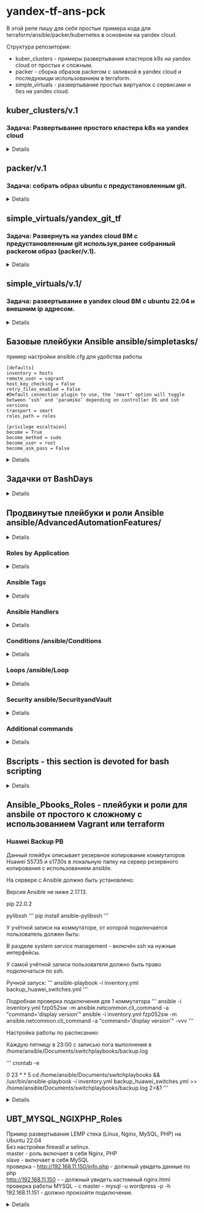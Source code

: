 # yandex-tf-ans-pck
В этой репе пишу для себя простые примера кода для terraform/ansible/packer/kubernetes в основном на yandex cloud.

Структура репозитория:
* kuber_clusters - примеры развертывания кластеров k8s на yandex cloud от простых к сложным.
* packer - сборка образов packerом с заливкой в yandex cloud  и последуюищм использованием в terraform.
* simple_virtuals - развертывание простых виртуалок с сервисами и без на yandex cloud.

## kuber_clusters/v.1
### Задача: Развертывание простого кластера k8s на yandex cloud

<details>

```
terraform {
  required_providers {
    yandex = {
      source  = "yandex-cloud/yandex"
      version = "0.60.0"
    }
  }
}

provider "yandex" {
  service_account_key_file = var.service_account_key_file
  cloud_id                 = var.cloud_id
  folder_id                = var.folder_id
  zone                     = var.zone
}

resource "yandex_kubernetes_cluster" "k8s-cluster" {
  name       = "k8s-cluster"
  network_id = var.network_id

  master {
    version = "1.21"
    zonal {
      zone      = var.zone
      subnet_id = var.subnet_id
    }
    public_ip = true
  }

  service_account_id      = var.service_account_id
  node_service_account_id = var.service_account_id

  release_channel         = "RAPID"
  network_policy_provider = "CALICO"
}

resource "yandex_kubernetes_node_group" "k8s-node" {
  cluster_id = yandex_kubernetes_cluster.k8s-cluster.id
  version    = "1.21"
  name       = "k8s-node"

  instance_template {

    resources {
      cores  = var.cores
      memory = var.memory
    }

    network_interface {
      subnet_ids = ["e9bc19cu3vl8fknf5mn6"]
      nat        = true
    }


    boot_disk {
      type = "network-ssd"
      size = var.size
    }

    metadata = {
      ssh-keys = "ubuntu:${file("~/.ssh/id_rsa.pub")}"
    }
  }

  scale_policy {
    #Ключ fixed_scale определяет группу ВМ фиксированного размера. Размер группы определяется в ключе size
    fixed_scale {
      size = 2
    }
  }
}
```

</details>

## packer/v.1
### Задача: собрать образ ubuntu с предустановленным git.

<details>
Получим данные для нашего YC:

```
yc config list
```

Создаём сервисный аккаунт, назначаем ему права

```
$ SVC_ACCT="<придумайте имя>"
$ FOLDER_ID="<замените на собственный>"
$ yc iam service-account create --name $SVC_ACCT --folder-id $FOLDER_ID
```
```
$ SVC_ACCT="<придумайте имя>"
$ FOLDER_ID="<замените на собственный>"
$ yc iam service-account create --name $SVC_ACCT --folder-id $FOLDER_ID
```

Создаём IAM key для данного аккаунта и экспортируев в файл (является секретом не постим наружу!)

```
$ yc iam key create --service-account-id $ACCT_ID --output <вставьте свой путь>/key.json
```


**Создание файла-шаблона Packer**
Создаем builders и provisioners

```
{
    "builders": [
        {
            "type": "yandex",
            "service_account_key_file": "{{user `key`}}",
            "folder_id": "b1gl9g5f46b3fv1g4ac1",
            "source_image_family": "ubuntu-2204-lts",
            "image_name": "git-base-{{timestamp}}",
            "image_family": "git-base",
            "ssh_username": "ubuntu",
            "platform_id": "standard-v1",
	    "use_ipv4_nat": "true"
        }
    ],
    "provisioners": [
        {
            "type": "shell",
            "script": "scripts/gitinst.sh",
            "execute_command": "sudo {{.Path}}"
        }
    ]
}
```

Разбор файл-шаблона:
* Builders - секция, отвечающая за то, на какой платформе и с какими параметрами мы будем делать ВМ, которую впоследствии сохраним как образ.
* type - тип билдера - то, на какой платформе мы создаём образ.
* folder_id - идентификатор каталога, в котором будет создан образ.
* source_image_family - семейство образов, которое мы берём за основу. Packer самостоятельно выберет самый свежий образ.
* image_name - имя результирующего образа. В имени использована конструкция timestamp, которая гарантирует уникальность имени.
* image_family - имя семейства, к которому мы отнесём результирующий образ.
* ssh_username - имя пользователя, который будет использовандля подключения к ВМ и выполнения provisioning'а.
* platform_id - размер ВМ  смотреть тут - https://cloud.yandex.ru/docs/compute/concepts/vm-platforms
* execute_command позволяет указать, каким способом будет запускаться скрипт. Т.к. команды по установке требуют sudo,то мы указываем, что запускать скрипт следует с sudo.
  т.е. из самих скриптов sudo можно убрать.







Скопируем скрипты в указанные директории из `ubuntu16.json`.
Скрипт выполняет обновление ОС и установку сведего git.

```
apt update
apt upgrade -y
apt install -y ca-certificates curl openssh-server
apt install curl debian-archive-keyring lsb-release ca-certificates apt-transport-https software-properties-common -y
gpg_key_url="https://packages.gitlab.com/gitlab/gitlab-ce/gpgkey"
curl -fsSL $gpg_key_url| sudo gpg --dearmor -o /etc/apt/trusted.gpg.d/gitlab.gpg
tee /etc/apt/sources.list.d/gitlab_gitlab-ce.list<<EOF
deb https://packages.gitlab.com/gitlab/gitlab-ce/ubuntu/ focal main
deb-src https://packages.gitlab.com/gitlab/gitlab-ce/ubuntu/ focal main
EOF
apt update
apt install gitlab-ce
gitlab-ctl reconfigure
```


Выполним проверку на синтаксис:

```
packer validate ./ubuntu16.json
```
**Параметризирование шаблона**

Создаем `variables.json`, `.gitignore` файлы и для коммита в репозиторий `variables.json.examples`. В gitignore включаем variables.json.

```
$ cat variables.json.examples

{
  "key": "key.json",
  "folder_id": "folder-id_from_config",
  "image": "ubuntu-1604-lts"
}
```

Запускаем процесс сборки:
```
packer build ./ubuntu16.json
```




</details>

## simple_virtuals/yandex_git_tf
### Задача: Развернуть на yandex cloud ВМ с предустановленным git используя,ранее собранный packerом образ (packer/v.1).

<details>
Если использовать значение memory меньше 4, то гит не заводится.

```
terraform {
  required_providers {
    yandex = {
      source = "yandex-cloud/yandex"
    }
  }
  required_version = ">= 0.13"
}



provider "yandex" {
  service_account_key_file = var.service_account_key_file
  cloud_id                 = var.cloud_id
  folder_id                = var.folder_id
  zone                     = var.zone
}

resource "yandex_compute_instance" "git-srv" {
  name  = "git-srv-${count.index}"
  count = var.instance_count

  resources {
    cores  = 2
    memory = 4
  }

  boot_disk {
    initialize_params {
      # Указать id образа
      image_id = var.image_id
    }
  }

  network_interface {
    # Указан id подсети default-ru-central1-a
    subnet_id = var.subnet_id
    nat       = true
  }
  metadata = {
    ssh-keys = "ubuntu:${file(var.public_key_path)}"
  }
}
```
</details>

## simple_virtuals/v.1/
### Задача: развертывание в yandex cloud ВМ с ubuntu 22.04 и внешним ip адресом.

<details>
terraform {
  required_providers {
    yandex = {
      source = "yandex-cloud/yandex"
    }
  }
  required_version = ">= 0.13"
}


provider "yandex" {
  token = "********************************************" # *OAuth-токен яндекса*
  # не обязательный параметр (берется облако по умолчанию),
  # хотя в документации написано иначе
  cloud_id  = "**********************"
  folder_id = "**************"
  zone      = "******"
}

data "yandex_compute_image" "last_ubuntu" {
  family = "ubuntu-2204-lts" # ОС (Ubuntu, 22.04 LTS)
}

data "yandex_vpc_subnet" "default_a" {
  name = "default-ru-central1-a" # одна из дефолтных подсетей
}




# ресурс "yandex_compute_instance" т.е. сервер
# Terraform будет знаеть его по имени "yandex_compute_instance.default"
resource "yandex_compute_instance" "default" {
  name        = "test-instance"
  platform_id = "standard-v1" # тип процессора (Intel Broadwell)

  resources {
    core_fraction = 5 # Гарантированная доля vCPU
    cores         = 2 # vCPU
    memory        = 1 # RAM
  }

  metadata = {
    ssh-keys = "ubuntu:${file("~/.ssh/id_rsa.pub")}"
  }

  boot_disk {
    initialize_params {
      image_id = data.yandex_compute_image.last_ubuntu.id
    }
  }

  network_interface {
    subnet_id = data.yandex_vpc_subnet.default_a.subnet_id
    nat       = true # автоматически установить динамический ip
  }
}
</details>


## Базовые плейбуки Ansible ansible/simpletasks/

пример настройки ansible.cfg для удобства работы


```
[defaults]
inventory = hosts
remote_user = vagrant
host_key_checking = False
retry_files_enabled = False
#Default connection plugin to use, the ‘smart’ option will toggle between ‘ssh’ and ‘paramiko’ depending on controller OS and ssh versions
transport = smart
roles_path = roles

[privilege escaltaion]
become = True
become_method = sudo
become_user = root
become_ask_pass = False

```


<details>

Несколько задач в одном плейбуке - multipletasks.yaml


```
---
- name: Running 2 tasks   <----- Name of the play
  hosts: localhost        <----- Run it on local host

  tasks:                  <----- Run the following task
    - name: Test connectivity <----- Name of the tast
      ping:                   <----- Run the ping module 

    - name: Print Hello World <----- Name of the second task
      debug: msg="Hello World" <----- Run the debug module 

```

Копируем файлы на удаленный хост - copy_file.yaml

```
---
- name: Copy file from local to remote <----- Description of the playbook
  hosts: testsrv1

  tasks:                               <----- Run the following tast
    - name: Copying file               <----- Description of the task
      become: true                     <----- Transfer as a current user
      copy:                            <----- Run the copy module
       src: /home/mity/Documents/yandex_train/ansible/simpletasks/copy_test_file <----- source of the file
       dest: /tmp                                                                <----- Destination of the file
       owner: mity                                                               <----- Change ownership
       group: mity
       mode: 0644                                                                <----- Change file permissions 
```


Меняем разрешения на файл - changefilepermission.yaml

```
---
- name: Change file permissions
  hosts: testsrv1
  

  tasks:
    - name: Change file permissions
      file:
       path: /tmp/copy_test_file                                                 <----- File location
       mode: 0777                                                                <----- Permissions

```


Устанавливаем Apache и Midnight commander в Ubuntu - installApache_MC_Ubuntu.yaml

```
---
- name: test playbook
  hosts: testsrv1
  become: yes
  tasks:
    - name: install apache and midnight commander
      ansible.builtin.apt:
        pkg:
          - mc
          - apache2
        state: latest
        update_cache: yes
        cache_valid_time: 3600

```




</details>


## Задачки от BashDays

<details>

- Собери контейнер nginx (из исходников) + lua (из исходников)

- Проставь на образ теги v1, v2, v3

- Покажи мне Dockerfile (nginx + lua)

- Продемонстрируй что модуль lua заработал

Решение:

https://github.com/adastraaero/yandex-tf-ans-pck/tree/main/BashDays/NginxLUADOCKER



</details>


## Продвинутые плейбуки и роли Ansible ansible/AdvancedAutomationFeatures/


<details>

### Общие сведения об Ansible Roles

Roles simplifies long playbooks by grouping tasks into smaller playbooks

The role are the way of breking a playbook inot multiple playbook files. This simplifies writing complex playbooks and it makes them easier to reuse

Writing ansible code to manage the same service for multiple environments  create more complexity and it becomes difficult to manage everything in one ansible palybook.
Also sharing code among other teams become difficult. That is where Ansible Role helps solve these problems.

Roles are like templates that are most of time static and can be called by the playbooks

Roles allow the entire configuration to be grouped in:
- **Tasks**
- **Modules**
- **Variables**
- **Handles**


Создаём директории basicinstall и fullinstall, первая роль описывает простую установку apache2,
вторая описывает установку apache2 и открытие порта на ufw.
В каждой из поддиректорий создаем папку tasks и в ней файл main.yaml, в котором описываем задачу что нужно сделать.

### basicinstall/tasks/main.yaml

```
---
- name: install apache latest
  become: true
  apt: name=apache2 update_cache=yes state=latest

```

### fullinstall/tasks/main.yaml

```
---
- name: install apache latest
  become: true
  apt: name=apache2 update_cache=yes state=latest

- name: open port
  become: true
  community.general.ufw:
    rule: allow
    port: 80
    proto: tcp
```

файл byrole.yaml, который находится в корне директории, описывает к каким группам хостов какую из ролей применять.

### ansible/AdvancedAutomationFeatures/byrole.yaml

```
---
- name: Full install
  hosts: localhost
  roles:
    - fullinstall


- name: Basic install
  hosts: testsrv1
  roles:
  - basicinstall
```

### Ansible Roles from Ansible Galaxy

Roles allow the entire configuration to be grouped in:
- **Tasks**
- **Modules**
- **Variables**
- **Handles**

Можно скачивать и устанавливать роли с https://galaxy.ansible.com/

```
ansible-galaxy install singleplatform-eng.users
```

роли скачиваются в /home/username/.ansible/roles

</details>


### Roles by Application

<details>

Создаём структуру, как указано ниже, в данном примере показано просто разделение задач по ролям и  
один общий плейбук **RolesbyApp.yml** который запускает установку ролей.

```
tree
.
├── ansible.cfg
├── hosts
├── roles
│   ├── apache
│   │   └── tasks
│   │       └── main.yml
│   ├── named
│   │   └── tasks
│   │       └── main.yml
│   └── ntpd
│       └── tasks
│           └── main.yml
└── RolesbyApp.yml
```

```
cat roles/apache/tasks/main.yml 
---
- name: Install Apache
  become: true
  yum:
    name: httpd
    state: present

```

```
cat RolesbyApp.yml 
---
- name: install packages
  hosts: testsrv
  roles:
    - apache
    - ntpd
    - named
```
</details>

### Ansible Tags

<details>
Tags are the reference or aliases to a task
Insted of running an entire Ansible playbook, use tags to target a specific tasks you need to run

запускаем с тегами, чтобы выполнять отдельные таски в плейбуке.
-t i-apache2

запускаем с исключением тега, чтобы пропускать отдельные таски в плейбуке.
--skip-tags o-port

```
---
- name: Installing and Running apache
  hosts: testsrv1
  become: yes

  tasks:
    - name: install apache latest
      apt: name=apache2 update_cache=yes state=latest
      tags: i-apache2


    - name: open port
      community.general.ufw:
        rule: allow
        port: 80
        proto: tcp
      tags: o-port
      
```

#### PrintOSFamily_Update_tags_all.yaml 
Пример обновления Ubuntu и Centos и использованием AnsibleFacts для определения какой модуль обновления вызывать,
с и спользованием тегов, чтобы можно было вызывать таски отдельно по тегам.

```
---
- name: Anbsible playbook
#лучше явно указывать теги never и always
# always - задачи с этим тэгом будут выполнятся всегда, в независимости от того какой тэг вы указали при запуске.
#never - задачи с этим тэгом не будут выполняться только если вы не укажете конкретно --tags never
# есть теги tagged и untagged, которые позволяют запускать все тегированные.не тегированные таски.
# no_log - указывает, что не нужно выводить чувствительные данные.
  hosts: testsrv1
  become: true
  tasks:
    - name: Set fact
      ansible.builtin.set_fact:
          passwd: 'kek15'
      no_log: true

    - name: shell
      ansible.builtin.shell:
      # | показывает, что нужно выполнять команды после |
        cmd: |
          uptime
          echo "test2525"

    - name: Print os family
      ansible.builtin.debug:
        var: ansible_facts['os_family']
    
    - name: Update ubuntu
      ansible.builtin.apt:
        update_cache: true
        cache_valid_time: 3600
        upgrade: full
      tags:
        - ubnt
        - never
      when: ansible_facts['os_family'] == "Debian"
    

    - name: Update CentOS
      ansible.builtin.yum:
        update_cache: true
        name: '*'
        state: latest
      tags:
        - cnt
        - never
      when: ansible_facts['os_family'] == "RedHat"

```





</details>


### Ansible Handlers

<details>

- **Handlers are executed at the end of the play once all tasks are finished. In Ansible, handlers are typically used to start, reload, restart and stop services.**
- **Sometimes you want to run a task only when a change is made on a machine.For example, you want to restart a service if a task updates the configuration of that service, but not if the configuration - unchanged**
- **Remember the case when we had to reload the firewlld because we wanted to enable http service? - it's a perfect example of using handlers**
- **So basically handlers are tasks that only run when notified**
- **Each handler should have a globally unique name**

При выполнении задач в плейбуках периодически возникает необходимость перезапускать какой-либо сервис. Например, при обновлении конфигурационного файла.
Простое решение - написать две обычные задачи. Одна из них будет обновлять конфиг, а вторая делать рестарт. И это будет работать, но есть одна проблема:
рестарт произойдет в любом случае, даже если конфиг не изменится

Чтобы этого избежать, в Ansible существует механизм, который называется handlers.

1. На верхнем уровне, где определены хосты и список задач, добавляем еще один ключ с именем handlers и внутри него описываем набор задач. Причем в данном случае обязательно, чтобы задачи содержали имя.
2. Связываем таски, которые могут порождать изменения, с задачами из секции handlers. Для этого с помощью ключа notify обращаемся к хендлерам по их именам:

```
---
- name: Installing and Running apache
  hosts: testsrv1
  become: yes

  tasks:
    - name: install apache latest
      apt: name=apache2 update_cache=yes state=latest
      notify:
        - restart apache2

    - name: open port
      community.general.ufw:
        rule: allow
        port: 80
        proto: tcp


  handlers:
    - name: restart apache2
      service: name=apache2 state=restarted
```


</details>

### Conditions /ansible/Conditions

<details>

- **Condition execution allow Ansible to take actions on its own based on certain conditions**
- **Under condititons certain values must be met before executing a tasks**
- **We can user the WHEN statement to make Ansible automations more smart**

Условия определяются на основе данных, полученных из  Gathering Facts.

Посмотреть какие данные собираются можно командой:

```
ansible myhost -m setup
```

```
---
- name: Install Apache WebServer
  hosts: apachesrvs
  become: true

  tasks:
  - name: Instiall Apache on Ubuntu Server
    apt:
      name: apache2
      state: latest
    when: ansible_os_family == "Debian"


  - name: Install Apache on Centos Server
    yum:
      name: httpd
      state: present
    when: ansible_os_family == "RedHat"
```


</details>

### Loops /ansible/Loop

<details>

- **A loop is  a powerfull programming tool that enables you to execute  set of commands repeatedly**
- **We can automate task but what if that task itself repetitive**
	- **Creating multiple users at once**
	- **Installing many packages on hundreds of servers**
- **Loops can work hand in hand with conditions as we loop certain task until that conditions**
- **When creating loops, Ansbile provides these two directives: loop and with_* keyword**

Example:
To create multiple users in Linux command line we use "for loop"

```
for u in jerry kramer eliane; do useradd $u; done
```

loop example
```
---
- name: Create users thru loop
  hosts: testsrv1
  become: true

  tasks:
  - name: Create users
    user:
      name: "{{ item }}"
    loop:
      - jerry
      - kramer
      - eliane
```

with_item example
```
---
- name: Create user thru loop v.2
  hosts: centossrv
  become: true
  vars:
    users: [jerry,kramer,eliane]

  tasks:
  - name: Create users
    user:
      name: "{{item}}"
    with_items: "{{users}}"
```

PrintVariableData.yaml + PrintVariable_loopControl.yaml 
Использование loop совместно с ansbile facts и зарегистрированными переменными.
Выводим на экран все ip адреса localhost

```
---
- name: test playbook
  connection: local
  hosts: 127.0.0.1
  tasks:
    - name: setup
      ansible.builtin.setup:
      register: setup_reg

    - name: print var
      ansible.builtin.debug:
        # Проходим по всем элементам списка и выводим нужное
        msg: "{{ item }}"
        # var: setup_reg
      loop: "{{ setup_reg.ansible_facts.ansible_all_ipv4_addresses }}"
```


</details>


### Security ansible/SecurityandVault

<details>
Ansible-Vault используется для зашифровки плейбуков и строк.

Oftentimes you have to share Ansible code withgroups over the network and.

anything you share over network has a risk to end up wrong hands.

It is best practise to use Ansible vault feature which will password protect your code.

Создаем зашифрованный плейбук
```
ansible-vault create httpvbyvault.yaml
```

запускаем зашифрованный плейбук

```
ansible-playbook httpvbyvault.yaml --ask-vault-pass -i hosts.ini
```

редактируем зашифрованный плейбук
```
ansible-vault edit httpvbyvault.yaml 
```

просматриваем зашифрованный плейбук

```
ansible-vault view httpvbyvault.yaml
```

```
---
- name: Install httpd package
  hosts: centossrv
  become: true

  tasks:
    - name: Install package
      yum:
        name: httpd
        state: present
```

### Encrypting Strings within a Playbook

Можно зашифровать строку и поместить её внутрь плейбука
Strings/word can be encrypted within a playbook

ansible-vault encrypt_string httpd

Запускается файл с зашифрованной строкой так же:

ansible-playbook httpvbyvault.yaml --ask-vault-pass -i hosts.ini


```
---
- name: Test encrypted output
  hosts: centossrv
  vars:
   secret: !vault |
          $ANSIBLE_VAULT;1.1;AES256
          63346238323034666537633233303335666336366636306165366638313434643631643530646661
          3166663935333831656264366665353965313138353865320a363761366462623233346632646539
          34323139346131663364393530393434366265646563323864313239646634343132383165323166
          3139663762316438620a303761363163313663616262396264383066323431383939633565326337
          3936

  tasks:
          - name: Print encrypted string
            debug:
                    var: secret
                             
```

</details>



### Additional commands

<details>

```
ansible-config
```
- **Shows or modifies Ansible configuration**

```
ansible-connection 
```
- **Connection for remote clients**

```
ansible-console 
```

- **Allows for running ad-hoc task against a chosent inventory from a nice shell with built-in tab completion**
- **It supports several commands and you can modify its configuration at runtime**
- **You can run name of the listed command followed by help**
- **Certain commands are misleading  e.g. = cd which changes the host instead of changing th directory**

```
ansible-doc
```

- **you can access manuals on plug-ins and modules through this command**
- **adnsible-doc -l -List all modules**



```
ansible-inventory
ansible-inventory -i hosts  --graph
ansible-inventory --list
```

- **Using the ansible-inventory command provides you with details of your host inventory files**

```
ansible-pull
```

- **A mode called 'ansbile-pull' can also invert the system and have systems 'phone home' via**
- **scheduled git checkouts to pull configuration directives from a central repository**


</details>

## Bscripts - this section is devoted for bash scripting

<details>

**Positional argument variables**
| Variable   | Value                                                                                                  |
|------------|--------------------------------------------------------------------------------------------------------|
| $n or ${n} | N-th (positional) argument passed in a commad line                                                     |
| $*         | All arguments in command line in a form of a single string variable, broken down by a delimiter ($IFS) |
| "$*"       | All arguments in commnd line in a form of a single string variable                                     |
| $@         | All arguments in command line in a form of an array                                                    |
| "$@"       | All arguments in command line in a form of quotted strings                                             |
| $#         | Number of arguments passed in a command line  


1. [script1.sh]     
2. [script2.sh]  
3. [case_example1.sh]
4. [case_example2.sh]
5. [conditionaloperator.sh]
6. [until_middle.sh]
7. [until_simple.sh]
8. [while_simple.sh]
9. [while_simple2.sh]
10. [while_middle.sh]
11. [simple_random_game.sh]
12. [check_site_responseOK.sh]
13. [read_print_arg.sh]
14. [arg_or_read.sh]
15. [ObrabotkaFailov.sh]
16. [MenuSelect.sh]

[script1.sh]:https://github.com/adastraaero/yandex-tf-ans-pck/blob/main/Bscripts/example1.sh
[script2.sh]:https://github.com/adastraaero/yandex-tf-ans-pck/blob/main/Bscripts/example2.sh
[case_example1.sh]:https://github.com/adastraaero/yandex-tf-ans-pck/blob/main/Bscripts/case_example1.sh
[case_example2.sh]:https://github.com/adastraaero/yandex-tf-ans-pck/blob/main/Bscripts/case_example2.sh
[conditionaloperator.sh]:https://github.com/adastraaero/yandex-tf-ans-pck/blob/main/Bscripts/conditionaloperator.sh
[until_middle.sh]:https://github.com/adastraaero/yandex-tf-ans-pck/blob/main/Bscripts/until_middle.sh
[until_simple.sh]:https://github.com/adastraaero/yandex-tf-ans-pck/blob/main/Bscripts/until_simple.sh
[while_simple.sh]:https://github.com/adastraaero/yandex-tf-ans-pck/blob/main/Bscripts/while_simple.sh
[while_simple2.sh]:https://github.com/adastraaero/yandex-tf-ans-pck/blob/main/Bscripts/while_simple2.sh
[while_middle.sh]:https://github.com/adastraaero/yandex-tf-ans-pck/blob/main/Bscripts/while_middle.sh
[simple_random_game.sh]:https://github.com/adastraaero/yandex-tf-ans-pck/blob/main/Bscripts/simple_random_game.sh
[check_site_responseOK.sh]:https://github.com/adastraaero/yandex-tf-ans-pck/blob/main/Bscripts/check_site_responseOK.sh
[read_print_arg.sh]:https://github.com/adastraaero/yandex-tf-ans-pck/blob/main/Bscripts/read_print_arg.sh
[arg_or_read.sh]:https://github.com/adastraaero/yandex-tf-ans-pck/blob/main/Bscripts/arg_or_read.sh
[ObrabotkaFailov.sh]:
[MenuSelect.sh]:
[HowAreYou.sh]:
[cmd_time.sh]:
[arrays_example.sh]:
[./NorArgFunction.sh]:
[service_availability.sh]:
[WhileLoop.sh]:
[sar-q_analise.awk]:
[sar-q.output]:
[create_nested_dir_list.sh]:


script1.sh and script2.sh are explaining intergrated Bash variables and comparison operators.  
case_example1.sh and case_example2.sh are explaining intergrated Bash variables and comparison operators.  
conditionaloperator.sh - is an example of conditional operators.

until_middle.sh and until_simple.sh are examples of until operator.

while_simple.sh, while_simple2.sh,while_middle.sh are example of while loop.

simple_random_game.sh - simple random generator game.

check_site_responseOK.sh - check code 200 from site throught curl request.


read_print_arg.sh - скрипт выводит аргумент на экран, если аргумента нет он его просит ввести.
arg_or_read.sh - показывает как обрабатываются переменные $0, $#, $@, $* :

* $@ и $* - ссылаются на все переданные аргументы для скрипта
* $# - counter
* $0 - показывает имя запускаемого скрипта

ObrabotkaFailov.sh
Использует вложенные циклы для обработки файлов. Внешний цикл занимается перебором строк файла, а внутренний уже работает с каждой строкой.
Первый проходится по строкам, используя в качестве разделителя(IFS) знак перевода строки. Внутренний занят разбором строк, поля которых разделены двоеточиями.

MenuSelect.sh - предлагает выбор из 3ех значений в виде меню. [ -n "$dir" ] - значит что длина строки должна быть не нулевой

HowAreYou.sh - спрашивает как дела, переводит ответ в верхний регистр и проверяет пустой ответ или нет,

cmd_time.sh - запрашивает ввод данных, если в течение 5 сек нет ответа, выполняется дальше.

arrays_example.sh - пример работы с массивами, вывод количества элементов, вывод индексов массива и .т.д.

NorArgFunction.sh - простой пример функции, если скрипту не передан аргумент ввиде файла, то вызывается функция, которая об этом пишет и выходит из скрипта.


service_availability.sh - проверяети что сервис запушен, и мониторит что сервис продолжает работать каждые 10 секунд, если сервис останавливается, то скрипт его пытается перепустить и отправляет mail для root.

WhileLoop.sh - показывает как работает цикл while  и continue + break

sar-q.output + sar-q_analise.awk - awk скрипт, который анализирует вывод команды sar -q и выводит колонки 1,4,5,6
[:digit:]	Numeric characters
[:space:]	Space characters (these are: space, TAB, newline, carriage return, formfeed and vertical tab)
[:digit:]	Numeric characters
[:alpha:]	Alphabetic characters
[:punct:]	Punctuation characters (characters that are not letters, digits, control characters, or space characters)

**create_nested_dir_list.sh:** - Скрипт создаёт дерево каталогов из файла dirlist.txt. После создаёт в каждом каталоге 2 файла bashdays1.txt и bashdays2.txt.
После ждёт 10 сек и проводит замену файла bashdays2.txt на linuxfactory.txt.



### Pipeline examples:

Receive number of strokes in each log file for understanding, which file is bigger.
```
wc -l /var/log/*.log | sort -n
```

recevie  list of log files in directory in alphabetical order.
```
ls /var/log | grep ".log$" | sort
```






</details>

## Ansible_Pbooks_Roles - плейбуки и роли для ansbile от простого к сложному с использованием Vagrant или terraform

### Huawei Backup PB

Данный плейбук описывает резервное копирование коммутаторов Huawei S5735 и s1730s в локальную папку на сервер резервного копирования с использованием ansible.

На сервере c Ansible должно быть установлено:

Версия Ansible не ниже 2.17.13.

pip 22.0.2

pylibssh
'''
pip install ansible-pylibssh
'''


У учётной записи на коммутаторе, от которой подключается пользователь должен быть:

В разделе system service management - включён ssh на нужные интерфейсы.

У самой учётной записи пользователя должно быть право подключаться по ssh.


Ручной запуск:
'''
ansible-playbook -i inventory.yml backup_huawei_switches.yml 
'''


Подробная проверка подключения для 1 коммутатора
'''
ansible -i inventory.yml fzp052sw -m ansible.netcommon.cli_command -a "command='display version'"
ansible -i inventory.yml fzp052sw -m ansible.netcommon.cli_command -a "command='display version'" -vvv
'''



Настройка работы по расписанию:

Каждую пятницу в 23:00 с записью лога выполнения в /home/ansible/Documents/switchplaybooks/backup.log 

'''
crontab -e

0 23 * * 5 cd /home/ansible/Documents/switchplaybooks && /usr/bin/ansible-playbook -i inventory.yml backup_huawei_switches.yml >> /home/ansible/Documents/switchplaybooks/backup.log 2>&1
'''




<details>

### Ubuntu_22_Mysql - Пример развертывания mysql Ubuntu 22_04
#### Полезные данные
Операторы SQL
* DDL(Data Definition Language) - операторы определения данных.
  * CREATE - создание объекта в базе данных
  * ALTER - изменение объекта
  * DROP - удаление объекта
* DML(Data Manipulation Language) - операторы манипуляции с данными.
  * SELECT - выборка данных в соответствии с условием
  * INSERT - Добавление новых данных
  * UPDATE - изменение существующих данных
  * DELETE - удаление данных
* DCL(Data Control Language) - оператор определения доступа к данным.
  * GRANT - предоставление доступа к объекту
  * REVOKE - отзыв ранее выданного разрешения
  * DENY - запрет, который является приоритетным над разрешением.
* TCL(Transcation Control Language) - язык управления транзакциями.
  * BEGIN TRANSACTION - обозначение начала транзакции
  * COMMIT TRANSACTION - изменение команд внутри транзакции
  * ROLLBACK TRANSACTION - откат транзакции
  * SAVE TRANSACTION - указание промежуточной точки сохранения внутри транзакции

Вывести все доступные подсистемы хранения
```
mysql> show engines;
#Использование движка MyISAM
mysql> create table test2 (id integer) engine=MiISAM;

#Использование движка MEMORY
mysql> create table test3 (id integer) engine=MEMORY;

#Проверка - вывод информации по таблице с указанием движка
mysql> show table status like 'test2' \G

```
можно выбирать разные подсистемы хранения для таблиц в зависимости от требований надежности и производительности.


Настройка входа без пароля c проверкой создания файла:
```
mysql_config_editor set --user=root --password
ls -lA ~/.mylogin.cnf
cat ~/.mylogin.cnf
mysql_config_editor print --all
```
```
#Выдача полных прав на базу
mysql> grant all privileges on test.* to 'test'@'localhost';

#Перезагрузить кэш привелегий
mysql> flush privileges;

#Отбор прав на базу
mysql> revoke all privileges on test.* from 'test'@'localhost';

```
#### Посмотреть сколько времени занимают различные запросы

```
#Включаем профайлинг
mysql> set profiling =1;

#Выполняем различные запросы

#Смотрим результат
mysql> show profiles;

```

#### Тюниг mysql
```
# Скачивание mysqltuner
$ wget https://raw.github.com/major/MySQLTuner-perl/master/mysqltuner.pl
# Запуск mysqltuner и вывод результата
$ perl mysqltuner.pl
```

#### Просмотр системных переменных

```
# Просмотр параметра 'max_connections' (вариант 1)
mysql> SHOW GLOBAL VARIABLES LIKE 'max_connections'

# Просмотр параметра 'max_connections' (вариант 2)
mysql> select @@global.max_connections;

# Изменение параметра 'max_connections' (вариант 1)
mysql> SET GLOBAL max_connections=100\g

# Изменение параметра 'max_connections' (вариант 2)
mysql> SET @@global.max_connections=100\g

```
#### Изменение системных переменных
```
$ vim /etc/my.cnf.d/mysql-server.cnf
[mysqld]
datadir=/var/lib/mysql
socket=/var/lib/mysql/mysql.sock
log-error=/var/log/mysql/mysqld.log
pid-file=/run/mysqld/mysqld.pid
$ systemctl restart mysqld
```

#### Cоздание бэкапа
```
# Создание бэкапа
$ mysqldump -u root -p DATABASE > backup.sql
# Восстановление бэкапа
$ mysql -u root -p NEW_DATABASE < backup.sql
```





</details>


## UBT_MYSQL_NGIXPHP_Roles
Пример развертывания LEMP стека (Linux, Nginx, MySQL, PHP) на Ubuntu 22.04  
Без настройки firewall и selinux.  
master - роль включает в себя Nginx, PHP  
slave - включает в себя MySQL  
проверка - http://192.168.11.150/info.php  - должный увидеть данные по php  
         http://192.168.11.150 - - должный увидеть кастомный nginx.html  
проверка работы MYSQL - c master - mysql -u wordpress -p -h 192.168.11.151 - должно произойти подключение.           
<details>








</details>